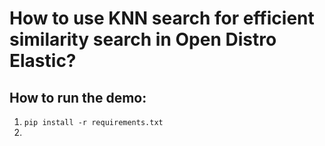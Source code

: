 # How to use KNN search for efficient similarity search in Open Distro Elastic?



## How to run the demo:

1. `pip install -r requirements.txt`
2. 